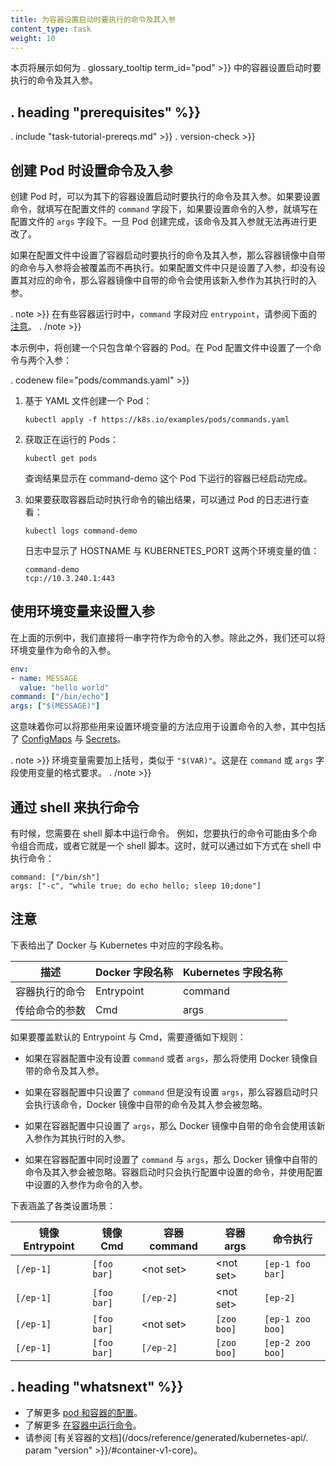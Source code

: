 ```yaml
---
title: 为容器设置启动时要执行的命令及其入参
content_type: task
weight: 10
---
```

<!--
---
title: Define a Command and Arguments for a Container
content_type: task
weight: 10
---
-->

<!-- overview -->

<!--
This page shows how to define commands and arguments when you run a container
in a . glossary_tooltip term_id="pod" >}}.
-->
本页将展示如何为 . glossary_tooltip term_id="pod" >}} 中的容器设置启动时要执行的命令及其入参。




## . heading "prerequisites" %}}


. include "task-tutorial-prereqs.md" >}} . version-check >}}




<!-- steps -->

<!--
## Define a command and arguments when you create a Pod
-->
## 创建 Pod 时设置命令及入参

<!--
When you create a Pod, you can define a command and arguments for the
containers that run in the Pod. To define a command, include the `command`
field in the configuration file. To define arguments for the command, include
the `args` field in the configuration file. The command and arguments that
you define cannot be changed after the Pod is created.
-->
创建 Pod 时，可以为其下的容器设置启动时要执行的命令及其入参。如果要设置命令，就填写在配置文件的 `command` 字段下，如果要设置命令的入参，就填写在配置文件的 `args` 字段下。一旦 Pod 创建完成，该命令及其入参就无法再进行更改了。

<!--
The command and arguments that you define in the configuration file
override the default command and arguments provided by the container image.
If you define args, but do not define a command, the default command is used
with your new arguments.
-->
如果在配置文件中设置了容器启动时要执行的命令及其入参，那么容器镜像中自带的命令与入参将会被覆盖而不再执行。如果配置文件中只是设置了入参，却没有设置其对应的命令，那么容器镜像中自带的命令会使用该新入参作为其执行时的入参。

<!--
. note >}}
The `command` field corresponds to `entrypoint` in some container
runtimes. Refer to the [Notes](#notes) below.
. /note >}}
-->
. note >}}
在有些容器运行时中，`command` 字段对应 `entrypoint`，请参阅下面的 [注意](#注意)。
. /note >}}

<!--
In this exercise, you create a Pod that runs one container. The configuration
file for the Pod defines a command and two arguments:
-->
本示例中，将创建一个只包含单个容器的 Pod。在 Pod 配置文件中设置了一个命令与两个入参：

. codenew file="pods/commands.yaml" >}}

<!--
1. Create a Pod based on the YAML configuration file:
-->
1. 基于 YAML 文件创建一个 Pod：

    ```shell
    kubectl apply -f https://k8s.io/examples/pods/commands.yaml
    ```

<!--
1. List the running Pods:
-->
2. 获取正在运行的 Pods：

	```shell
	kubectl get pods
	```

    <!--
    The output shows that the container that ran in the command-demo Pod has completed.
    -->
    查询结果显示在 command-demo 这个 Pod 下运行的容器已经启动完成。

<!--
1. To see the output of the command that ran in the container, view the logs
from the Pod:
-->
3. 如果要获取容器启动时执行命令的输出结果，可以通过 Pod 的日志进行查看：

    ```shell
    kubectl logs command-demo
    ```

    <!--
    The output shows the values of the HOSTNAME and KUBERNETES_PORT environment variables:
    -->
    日志中显示了 HOSTNAME 与 KUBERNETES_PORT 这两个环境变量的值：
    
    ```
    command-demo
    tcp://10.3.240.1:443
    ```
	

<!--
## Use environment variables to define arguments

In the preceding example, you defined the arguments directly by
providing strings. As an alternative to providing strings directly,
you can define arguments by using environment variables:
-->
## 使用环境变量来设置入参

在上面的示例中，我们直接将一串字符作为命令的入参。除此之外，我们还可以将环境变量作为命令的入参。

```yaml
env:
- name: MESSAGE
  value: "hello world"
command: ["/bin/echo"]
args: ["$(MESSAGE)"]
```

<!--
This means you can define an argument for a Pod using any of
the techniques available for defining environment variables, including
[ConfigMaps](/docs/tasks/configure-pod-container/configure-pod-configmap/)
and
[Secrets](/docs/concepts/configuration/secret/).
-->
这意味着你可以将那些用来设置环境变量的方法应用于设置命令的入参，其中包括了 [ConfigMaps](/docs/tasks/configure-pod-container/configure-pod-configmap/) 与 [Secrets](/docs/concepts/configuration/secret/)。

<!--
. note >}}
The environment variable appears in parentheses, `"$(VAR)"`. This is
required for the variable to be expanded in the `command` or `args` field.
. /note >}}
-->
. note >}}
环境变量需要加上括号，类似于 `"$(VAR)"`。这是在 `command` 或 `args` 字段使用变量的格式要求。
. /note >}}

<!--
## Run a command in a shell

In some cases, you need your command to run in a shell. For example, your
command might consist of several commands piped together, or it might be a shell
script. To run your command in a shell, wrap it like this:
-->
## 通过 shell 来执行命令

有时候，您需要在 shell 脚本中运行命令。 例如，您要执行的命令可能由多个命令组合而成，或者它就是一个 shell 脚本。这时，就可以通过如下方式在 shell 中执行命令：

```shell
command: ["/bin/sh"]
args: ["-c", "while true; do echo hello; sleep 10;done"]
```

<!--
## Notes

This table summarizes the field names used by Docker and Kubernetes.

|              Description               |    Docker field name   | Kubernetes field name |
|----------------------------------------|------------------------|-----------------------|
|  The command run by the container      |   Entrypoint           |      command          |
|  The arguments passed to the command   |   Cmd                  |      args             |
-->
## 注意

下表给出了 Docker 与 Kubernetes 中对应的字段名称。

|       描述        |   Docker 字段名称   | Kubernetes 字段名称    |
|------------------|--------------------|-----------------------|
| 容器执行的命令     |   Entrypoint       |      command          |
| 传给命令的参数     |   Cmd              |      args             |

<!--
When you override the default Entrypoint and Cmd, these rules apply:

* If you do not supply `command` or `args` for a Container, the defaults defined
in the Docker image are used.

* If you supply a `command` but no `args` for a Container, only the supplied
`command` is used. The default EntryPoint and the default Cmd defined in the Docker
image are ignored.

* If you supply only `args` for a Container, the default Entrypoint defined in
the Docker image is run with the `args` that you supplied.

* If you supply a `command` and `args`, the default Entrypoint and the default
Cmd defined in the Docker image are ignored. Your `command` is run with your
`args`.
-->
如果要覆盖默认的 Entrypoint 与 Cmd，需要遵循如下规则：

* 如果在容器配置中没有设置 `command` 或者 `args`，那么将使用 Docker 镜像自带的命令及其入参。

* 如果在容器配置中只设置了 `command` 但是没有设置 `args`，那么容器启动时只会执行该命令，Docker 镜像中自带的命令及其入参会被忽略。

* 如果在容器配置中只设置了 `args`，那么 Docker 镜像中自带的命令会使用该新入参作为其执行时的入参。

* 如果在容器配置中同时设置了 `command` 与 `args`，那么 Docker 镜像中自带的命令及其入参会被忽略。容器启动时只会执行配置中设置的命令，并使用配置中设置的入参作为命令的入参。

<!--
Here are some examples:

| Image Entrypoint   |    Image Cmd     | Container command   |  Container args    |    Command run   |
|--------------------|------------------|---------------------|--------------------|------------------|
|     `[/ep-1]`      |   `[foo bar]`    |   &lt;not set&gt;   |   &lt;not set&gt;  | `[ep-1 foo bar]` |
|     `[/ep-1]`      |   `[foo bar]`    |      `[/ep-2]`      |   &lt;not set&gt;  |     `[ep-2]`     |
|     `[/ep-1]`      |   `[foo bar]`    |   &lt;not set&gt;   |     `[zoo boo]`    | `[ep-1 zoo boo]` |
|     `[/ep-1]`      |   `[foo bar]`    |   `[/ep-2]`         |     `[zoo boo]`    | `[ep-2 zoo boo]` |
-->
下表涵盖了各类设置场景：

|   镜像 Entrypoint   |     镜像 Cmd     |     容器 command     |     容器 args      |     命令执行      |
|--------------------|------------------|---------------------|--------------------|------------------|
|     `[/ep-1]`      |   `[foo bar]`    |   &lt;not set&gt;   |   &lt;not set&gt;  | `[ep-1 foo bar]` |
|     `[/ep-1]`      |   `[foo bar]`    |      `[/ep-2]`      |   &lt;not set&gt;  |     `[ep-2]`     |
|     `[/ep-1]`      |   `[foo bar]`    |   &lt;not set&gt;   |     `[zoo boo]`    | `[ep-1 zoo boo]` |
|     `[/ep-1]`      |   `[foo bar]`    |   `[/ep-2]`         |     `[zoo boo]`    | `[ep-2 zoo boo]` |




## . heading "whatsnext" %}}


<!--
* Learn more about [configuring pods and containers](/docs/tasks/).
* Learn more about [running commands in a container](/docs/tasks/debug-application-cluster/get-shell-running-container/).
* See [Container](/docs/reference/generated/kubernetes-api/. param "version" >}}/#container-v1-core).
-->
* 了解更多 [pod 和容器的配置](/docs/tasks/)。
* 了解更多 [在容器中运行命令](/docs/tasks/debug-application-cluster/get-shell-running-container/)。
* 请参阅 [有关容器的文档](/docs/reference/generated/kubernetes-api/. param "version" >}}/#container-v1-core)。





